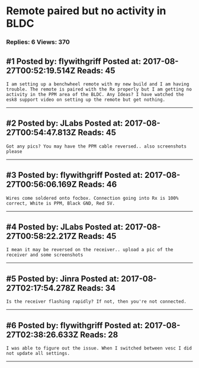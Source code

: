 # Remote paired but no activity in BLDC

### Replies: 6 Views: 370

## \#1 Posted by: flywithgriff Posted at: 2017-08-27T00:52:19.514Z Reads: 45

```
I am setting up a benchwheel remote with my new build and I am having trouble. The remote is paired with the Rx properly but I am getting no activity in the PPM area of the BLDC. Any Ideas? I have watched the esk8 support video on setting up the remote but get nothing.
```

---
## \#2 Posted by: JLabs Posted at: 2017-08-27T00:54:47.813Z Reads: 45

```
Got any pics? You may have the PPM cable reversed.. also screenshots please
```

---
## \#3 Posted by: flywithgriff Posted at: 2017-08-27T00:56:06.169Z Reads: 46

```
Wires come soldered onto focbox. Connection going into Rx is 100% correct, White is PPM, Black GND, Red 5V.
```

---
## \#4 Posted by: JLabs Posted at: 2017-08-27T00:58:22.217Z Reads: 45

```
I mean it may be reversed on the receiver.. upload a pic of the receiver and some screenshots
```

---
## \#5 Posted by: Jinra Posted at: 2017-08-27T02:17:54.278Z Reads: 34

```
Is the receiver flashing rapidly? If not, then you're not connected.
```

---
## \#6 Posted by: flywithgriff Posted at: 2017-08-27T02:38:26.633Z Reads: 28

```
I was able to figure out the issue. When I switched between vesc I did not update all settings.
```

---
